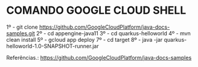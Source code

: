 # COMANDO GOOGLE CLOUD SHELL 
1º - git clone https://github.com/GoogleCloudPlatform/java-docs-samples.git
2º - cd appengine-java11
3º - cd quarkus-helloworld
4º - mvn clean install
5º - gcloud app deploy
7º - cd target
8º - java -jar quarkus-helloworld-1.0-SNAPSHOT-runner.jar

Referências.: https://github.com/GoogleCloudPlatform/java-docs-samples